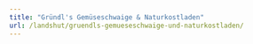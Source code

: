 ```yaml
---
title: "Gründl's Gemüseschwaige & Naturkostladen"
url: /landshut/gruendls-gemueseschwaige-und-naturkostladen/
---
```

